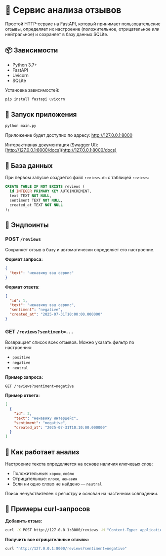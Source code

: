 # 💬 Сервис анализа отзывов

Простой HTTP-сервис на FastAPI, который принимает пользовательские отзывы, определяет их настроение (положительное, отрицательное или нейтральное) и сохраняет в базу данных SQLite.

## 📦 Зависимости

- Python 3.7+
- FastAPI
- Uvicorn
- SQLite

Установка зависимостей:

```bash
pip install fastapi uvicorn
```

## 🚀 Запуск приложения

```bash
python main.py
```

Приложение будет доступно по адресу: http://127.0.0.1:8000

Интерактивная документация (Swagger UI):  
[http://127.0.0.1:8000/docs](http://127.0.0.1:8000/docs)

## 📂 База данных

При первом запуске создаётся файл `reviews.db` с таблицей `reviews`:

```sql
CREATE TABLE IF NOT EXISTS reviews (
  id INTEGER PRIMARY KEY AUTOINCREMENT,
  text TEXT NOT NULL,
  sentiment TEXT NOT NULL,
  created_at TEXT NOT NULL
);
```

## 📮 Эндпоинты

### POST `/reviews`

Сохраняет отзыв в базу и автоматически определяет его настроение.

**Формат запроса:**

```json
{
  "text": "ненавижу ваш сервис"
}
```

**Формат ответа:**

```json
{
  "id": 1,
  "text": "ненавижу ваш сервис",
  "sentiment": "negative",
  "created_at": "2025-07-31T10:00:00.000000"
}
```

### GET `/reviews?sentiment=...`

Возвращает список всех отзывов. Можно указать фильтр по настроению:

- `positive`
- `negative`
- `neutral`

**Пример запроса:**

```
GET /reviews?sentiment=negative
```

**Пример ответа:**

```json
[
  {
    "id": 2,
    "text": "ненавижу интерфейс",
    "sentiment": "negative",
    "created_at": "2025-07-31T10:10:00.000000"
  }
]
```

## 🧠 Как работает анализ

Настроение текста определяется на основе наличия ключевых слов:

- Положительные: `хорош`, `люблю`
- Отрицательные: `плохо`, `ненавиж`
- Если ни одно слово не найдено — `neutral`

Поиск нечувствителен к регистру и основан на частичном совпадении.

## 📌 Примеры curl-запросов

**Добавить отзыв:**

```bash
curl -X POST http://127.0.0.1:8000/reviews -H "Content-Type: application/json" -d "{\"text\": \"люблю ваш сервис\"}"
```

**Получить все отрицательные отзывы:**

```bash
curl "http://127.0.0.1:8000/reviews?sentiment=negative"
```
